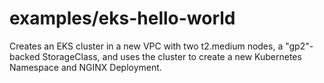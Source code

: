 # examples/eks-hello-world

Creates an EKS cluster in a new VPC with two t2.medium nodes, a "gp2"-backed StorageClass, and uses the cluster to create a new Kubernetes Namespace and NGINX Deployment.
